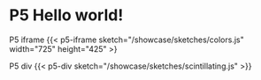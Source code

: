 # P5 Hello world!

P5 iframe 
{{< p5-iframe sketch="/showcase/sketches/colors.js" width="725" height="425" >}

P5 div
{{< p5-div sketch="/showcase/sketches/scintillating.js" >}}
